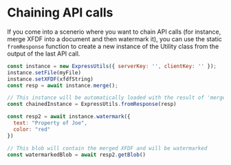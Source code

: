 # Chaining API calls

If you come into a scenerio where you want to chain API calls (for instance, merge XFDF into a document and then watermark it), you can use the static `fromResponse` function to create a new instance of the Utility class from the output of the last API call.

```js
const instance = new ExpressUtils({ serverKey: '', clientKey: '' });
instance.setFile(myFile)
instance.setXFDF(xfdfString)
const resp = await instance.merge();

// This instance will be automatically loaded with the result of 'merge', as well as the license key
const chainedInstance = ExpressUtils.fromResponse(resp)

const resp2 = await instance.watermark({
  text: "Property of Joe",
  color: "red"
})

// This blob will contain the merged XFDF and will be watermarked
const watermarkedBlob = await resp2.getBlob()
```